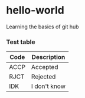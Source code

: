 # hello-world
Learning the basics of git hub
### Test table
| Code | Description |
|------ | -------------|
| ACCP | Accepted |
| RJCT | Rejected |
| IDK   | I don't know |
